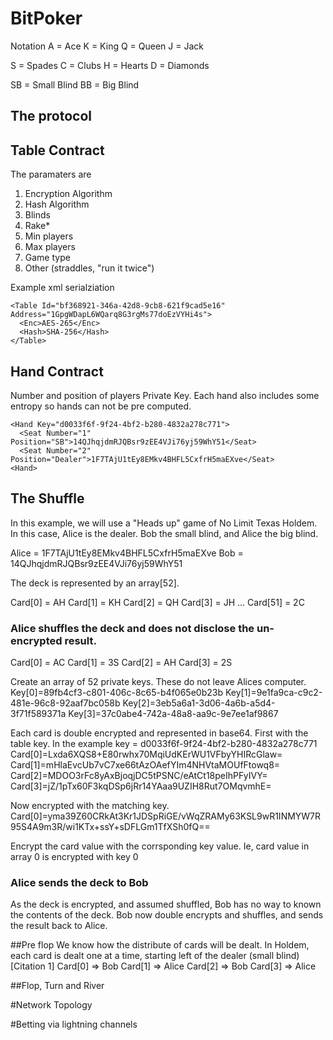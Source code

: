 # BitPoker

Notation
A = Ace
K = King
Q = Queen
J = Jack

S = Spades
C = Clubs
H = Hearts
D = Diamonds

SB = Small Blind
BB = Big Blind

## The protocol

## Table Contract
The paramaters are
1.  Encryption Algorithm
2.  Hash Algorithm
3.  Blinds
4.  Rake*
5.  Min players
6.  Max players
7.  Game type
8.  Other (straddles, "run it twice")

Example xml serialziation
```
<Table Id="bf368921-346a-42d8-9cb8-621f9cad5e16" Address="1GpgWDapL6WQarq8G3rgMs77doEzVYHi4s">
  <Enc>AES-265</Enc>
  <Hash>SHA-256</Hash>
</Table>
```

## Hand Contract
Number and position of players
Private Key.  Each hand also includes some entropy so hands can not be pre computed.

```
<Hand Key="d0033f6f-9f24-4bf2-b280-4832a278c771">
  <Seat Number="1" Position="SB">14QJhqjdmRJQBsr9zEE4VJi76yj59WhY51</Seat>
  <Seat Number="2" Position="Dealer">1F7TAjU1tEy8EMkv4BHFL5CxfrH5maEXve</Seat>
<Hand>
```

## The Shuffle
In this example, we will use a "Heads up" game of No Limit Texas Holdem.  In this case, Alice is the dealer.  Bob the small blind, and Alice the big blind.

Alice = 1F7TAjU1tEy8EMkv4BHFL5CxfrH5maEXve
Bob = 14QJhqjdmRJQBsr9zEE4VJi76yj59WhY51

The deck is represented by an array[52].  

Card[0] = AH
Card[1] = KH
Card[2] = QH
Card[3] = JH
...
Card[51] = 2C

### Alice shuffles the deck and does not disclose the un-encrypted result.
Card[0] = AC
Card[1] = 3S
Card[2] = AH
Card[3] = 2S

Create an array of 52 private keys.  These do not leave Alices computer.
Key[0]=89fb4cf3-c801-406c-8c65-b4f065e0b23b
Key[1]=9e1fa9ca-c9c2-481e-96c8-92aaf7bc058b
Key[2]=3eb5a6a1-3d06-4a6b-a5d4-3f71f589371a
Key[3]=37c0abe4-742a-48a8-aa9c-9e7ee1af9867

Each card is double encrypted and represented in base64.  First with the table key.  In the example key = d0033f6f-9f24-4bf2-b280-4832a278c771
Card[0]=Lxda6XQS8+E80rwhx70MqiUdKErWU1VFbyYHIRcGlaw=
Card[1]=mHlaEvcUb7vC7xe66tAzOAefYIm4NHVtaMOUfFtowq8=
Card[2]=MDOO3rFc8yAxBjoqjDC5tPSNC/eAtCt18peIhPFyIVY=
Card[3]=jZ/1pTx60F3kqDSp6jRr14YAaa9UZIH8Rut7OMqvmhE=

Now encrypted with the matching key.
Card[0]=yma39Z60CRkAt3Kr1JDSpRiGE/vWqZRAMy63KSL9wR1INMYW7R95S4A9m3R/wi1KTx+ssY+sDFLGm1TfXSh0fQ==

Encrypt the card value with the corrsponding key value.  Ie, card value in array 0 is encrypted with key 0

### Alice sends the deck to Bob
As the deck is encrypted, and assumed shuffled, Bob has no way to known the contents of the deck.  Bob now double encrypts and shuffles, and sends the result back to Alice.

##Pre flop
We know how the distribute of cards will be dealt.  In Holdem, each card is dealt one at a time, starting left of the dealer (small blind) [Citation 1]
Card[0] => Bob
Card[1] => Alice
Card[2] => Bob
Card[3] => Alice

##Flop, Turn and River

#Network Topology

#Betting via lightning channels

